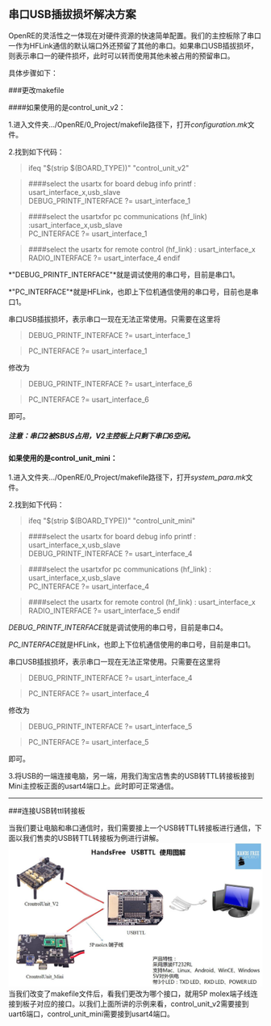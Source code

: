 ## 串口USB插拔损坏解决方案
OpenRE的灵活性之一体现在对硬件资源的快速简单配置。我们的主控板除了串口一作为HFLink通信的默认端口外还预留了其他的串口。如果串口USB插拔损坏，则表示串口一的硬件损坏，此时可以转而使用其他未被占用的预留串口。

具体步骤如下：

###更改makefile

####如果使用的是control_unit_v2：

1.进入文件夹.../OpenRE/0_Project/makefile路径下，打开*configuration.mk*文件。

2.找到如下代码：
>ifeq "$(strip $(BOARD_TYPE))" "control_unit_v2"

>####select the usartx for board debug info printf : usart_interface_x,usb_slave  
DEBUG_PRINTF_INTERFACE ?= usart_interface_1

>####select the usartxfor pc communications (hf_link) :usart_interface_x,usb_slave  
PC_INTERFACE ?= usart_interface_1

>####select the usartx for remote control (hf_link) : usart_interface_x  
RADIO_INTERFACE ?= usart_interface_4
endif

*"DEBUG_PRINTF_INTERFACE"*就是调试使用的串口号，目前是串口1。

*"PC_INTERFACE"*就是HFLink，也即上下位机通信使用的串口号，目前也是串口1。

串口USB插拔损坏，表示串口一现在无法正常使用。只需要在这里将

>DEBUG_PRINTF_INTERFACE ?= usart_interface_1

>PC_INTERFACE ?= usart_interface_1

修改为

>DEBUG_PRINTF_INTERFACE ?= usart_interface_6

>PC_INTERFACE ?= usart_interface_6

即可。
##### 注意：串口2被SBUS占用，V2主控板上只剩下串口6空闲。

#### 如果使用的是control_unit_mini：
1.进入文件夹.../OpenRE/0_Project/makefile路径下，打开*system_para.mk*文件。

2.找到如下代码：
>ifeq "$(strip $(BOARD_TYPE))" "control_unit_mini"

>####select the usartx for board debug info printf : usart_interface_x,usb_slave  
DEBUG_PRINTF_INTERFACE ?= usart_interface_4

>####select the usartxfor pc communications (hf_link) : usart_interface_x,usb_slave  
PC_INTERFACE ?= usart_interface_4

>####select the usartx for remote control (hf_link) : usart_interface_x  
RADIO_INTERFACE ?= usart_interface_5
endif

*DEBUG_PRINTF_INTERFACE*就是调试使用的串口号，目前是串口4。

*PC_INTERFACE*就是HFLink，也即上下位机通信使用的串口号，目前是串口1。

串口USB插拔损坏，表示串口一现在无法正常使用。只需要在这里将
>DEBUG_PRINTF_INTERFACE ?= usart_interface_4

>PC_INTERFACE ?= usart_interface_4

修改为

>DEBUG_PRINTF_INTERFACE ?= usart_interface_5

>PC_INTERFACE ?= usart_interface_5

即可。

3.将USB的一端连接电脑，另一端，用我们淘宝店售卖的USB转TTL转接板接到Mini主控板正面的usart4端口上。此时即可正常通信。

----------------------------------

###连接USB转ttl转接板

当我们要让电脑和串口通信时，我们需要接上一个USB转TTL转接板进行通信，下面以我们售卖的USB转TTL转接板为例进行讲解。
![Alt text](/images/Hardware/HandsFree_Module/USB_TTL.jpg)
当我们改变了makefile文件后，看我们更改为哪个接口，就用5P molex端子线连接到板子对应的接口。以我们上面所讲的示例来看，control_unit_v2需要接到uart6端口，control_unit_mini需要接到usart4端口。
